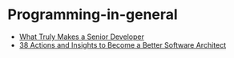 # Programming-in-general
- [What Truly Makes a Senior Developer](https://medium.com/s/story/what-truly-makes-a-senior-developer-74b608847d7e)
- [38 Actions and Insights to Become a Better Software Architect](https://hackernoon.com/38-actions-and-insights-to-become-a-better-software-architect-f135e2de9a1b)
